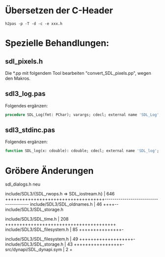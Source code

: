 # Übersetzen der C-Header
```
h2pas -p -T -d -c -e xxx.h
```

# Spezielle Behandlungen:
## sdl_pixels.h 
Die *.pp mit folgendem Tool bearbeiten "convert_SDL_pixels.pp", wegen den Makros.

## sdl3_log.pas
Folgendes ergänzen:
```pascal
procedure SDL_Log(fmt: PChar); varargs; cdecl; external name 'SDL_Log';
```

## sdl3_stdinc.pas
Folgendes ergänzen:
```pascal
function SDL_log(x: cdouble): cdouble; cdecl; external name 'SDL_log';
```



# Gröbere Änderungen
  sdl_dialogs.h neu

 include/SDL3/{SDL_rwops.h => SDL_iostream.h}                             | 646 +++++++++++++++++++++++++++++++++++---------------------------------------
 include/SDL3/SDL_oldnames.h                                              |  46 ++++--
 include/SDL3/SDL_storage.h 

include/SDL3/SDL_time.h                             | 208 +++++++++++++++++++++++++++++++++++++++
 include/SDL3/SDL_filesystem.h                       |  85 +++++++++++++++-



 include/SDL3/SDL_filesystem.h         |  49 +++++++++++++++++++-
 include/SDL3/SDL_storage.h            |  43 +++++++++++++++++-
 src/dynapi/SDL_dynapi.sym             |   2 +




